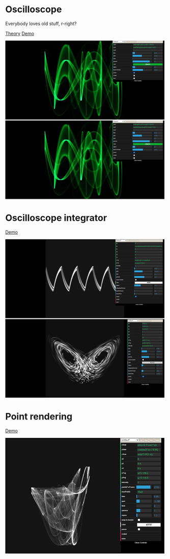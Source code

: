 # Oscilloscope

Everybody loves old stuff, r-right?

[Theory](https://musseffect.github.io/en/notes/oscilloscope-lines)
[Demo](https://musseffect.github.io/oscilloscope-js)

<img src="/docs/screenshot1.jpg" alt="Screenshot 1" width="500"/>
<img src="/docs/screenshot1.jpg" alt="Screenshot 2" width="500"/>

# Oscilloscope integrator

[Demo](https://musseffect.github.io/oscilloscope-js/oscilloscope-integrator.html)

<img src="/docs/screenshot3.jpg" alt="Screenshot 3" width="500"/>
<img src="/docs/screenshot4.jpg" alt="Screenshot 4" width="500"/>

# Point rendering

[Demo](https://musseffect.github.io/oscilloscope-js/oscilloscope-point-rendering.html)

<img src="/docs/screenshot5.jpg" alt="Screenshot 5" width="500"/>
